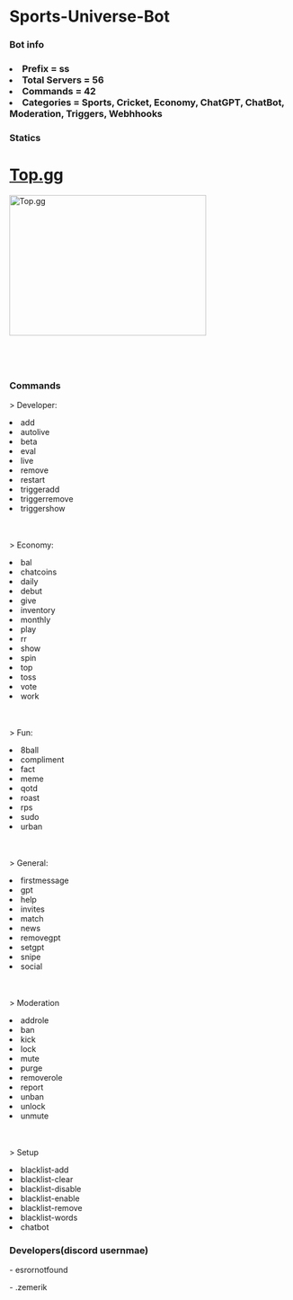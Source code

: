 # Sports-Universe-Bot

<h3>Bot info<h3>
<li>Prefix = ss</li>
<li>Total Servers = 56</li>
<li>Commands = 42</li>
<li>Categories = Sports, Cricket, Economy, ChatGPT, ChatBot, Moderation, Triggers, Webhhooks</li>
<h3> Statics</h3>
<h1><a href = "https://top.gg/bot/1119542429201211432">Top.gg</a></h1>
<img src = "https://cdn.discordapp.com/attachments/1062477574841831594/1143059537910304828/Screenshot_467.png" style = "width:350px;height:250px" alt = "Top.gg" align = "left">
<br>
<br>
<br>
</br>
</br>
</br>
</br>
</br>
</br>
<br>
<br>
<br>
<br>
<br>
</br>
</br>
</br>
</br>
<h3>Commands</h3>
<p>> Developer:</p>
<li>add</li>
<li>autolive</li>
<li>beta</li>
<li>eval</li>
<li>live</li>
<li>remove</li>
<li>restart</li>
<li>triggeradd</li>
<li>triggerremove</li>
<li>triggershow</li>
<br>
</br>
<p>> Economy: </p>
<li>bal</li>
<li>chatcoins</li>
<li>daily</li>
<li>debut</li>
<li>give</li>
<li>inventory</li>
<li>monthly</li>
<li>play</li>
<li>rr</li>
<li>show</li>
<li>spin</li>
<li>top</li>
<li>toss</li>
<li>vote</li>
<li>work</li>
<br>
</br>
<p>> Fun:</p>
<li>8ball</li>
<li>compliment</li>
<li>fact</li>
<li>meme</li>
<li>qotd</li>
<li>roast</li>
<li>rps</li>
<li>sudo</li>
<li>urban</li>
<br>
</br>
<p>> General:</p>
<li>firstmessage</li>
<li>gpt</li>
<li>help</li>
<li>invites</li>
<li>match</li>
<li>news</li>
<li>removegpt</li>
<li>setgpt</li>
<li>snipe</li>
<li>social</li>
<br>
</br>
<p>> Moderation</p>
<li>addrole</li>
<li>ban</li>
<li>kick</li>
<li>lock</li>
<li>mute</li>
<li>purge</li>
<li>removerole</li>
<li>report</li>
<li>unban</li>
<li>unlock</li>
<li>unmute</li>
<br>
</br>
<p>> Setup</p>
<li>blacklist-add</li>
<li>blacklist-clear</li>
<li>blacklist-disable</li>
<li>blacklist-enable</li>
<li>blacklist-remove</li>
<li>blacklist-words</li>
<li>chatbot</li>
<h3>Developers(discord usernmae)</h3>
<p>- esrornotfound</p>
<p>- .zemerik</p>
